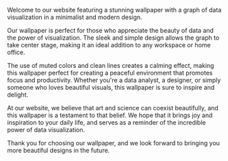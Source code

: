 <!--
Write me content for website with wallpaper "A wallpaper with a graph of data visualization, in a minimalist and modern design."
-->

<!--font:Montserrat.-->

Welcome to our website featuring a stunning wallpaper with a graph of data visualization in a minimalist and modern design. 

Our wallpaper is perfect for those who appreciate the beauty of data and the power of visualization. The sleek and simple design allows the graph to take center stage, making it an ideal addition to any workspace or home office.

The use of muted colors and clean lines creates a calming effect, making this wallpaper perfect for creating a peaceful environment that promotes focus and productivity. Whether you're a data analyst, a designer, or simply someone who loves beautiful visuals, this wallpaper is sure to inspire and delight.

At our website, we believe that art and science can coexist beautifully, and this wallpaper is a testament to that belief. We hope that it brings joy and inspiration to your daily life, and serves as a reminder of the incredible power of data visualization.

Thank you for choosing our wallpaper, and we look forward to bringing you more beautiful designs in the future.
